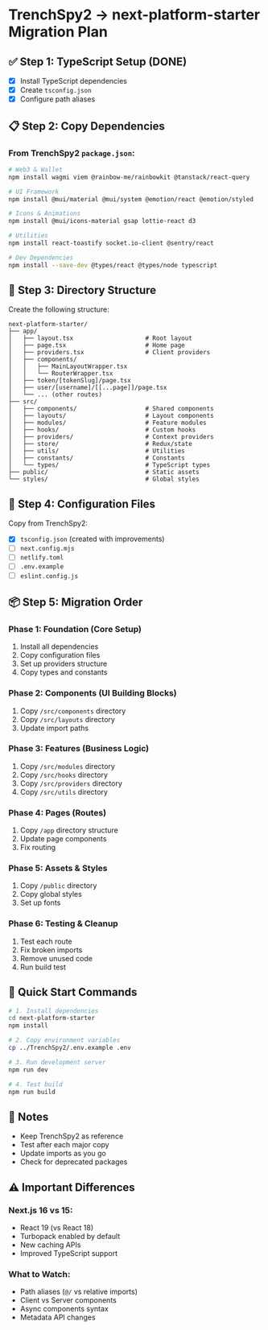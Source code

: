 # TrenchSpy2 → next-platform-starter Migration Plan

## ✅ Step 1: TypeScript Setup (DONE)
- [x] Install TypeScript dependencies
- [x] Create `tsconfig.json`
- [x] Configure path aliases

## 📋 Step 2: Copy Dependencies

### From TrenchSpy2 `package.json`:

```bash
# Web3 & Wallet
npm install wagmi viem @rainbow-me/rainbowkit @tanstack/react-query

# UI Framework
npm install @mui/material @mui/system @emotion/react @emotion/styled

# Icons & Animations
npm install @mui/icons-material gsap lottie-react d3

# Utilities
npm install react-toastify socket.io-client @sentry/react

# Dev Dependencies
npm install --save-dev @types/react @types/node typescript
```

## 📁 Step 3: Directory Structure

Create the following structure:

```
next-platform-starter/
├── app/
│   ├── layout.tsx                    # Root layout
│   ├── page.tsx                      # Home page
│   ├── providers.tsx                 # Client providers
│   ├── components/
│   │   ├── MainLayoutWrapper.tsx
│   │   └── RouterWrapper.tsx
│   ├── token/[tokenSlug]/page.tsx
│   ├── user/[username]/[[...page]]/page.tsx
│   └── ... (other routes)
├── src/
│   ├── components/                   # Shared components
│   ├── layouts/                      # Layout components
│   ├── modules/                      # Feature modules
│   ├── hooks/                        # Custom hooks
│   ├── providers/                    # Context providers
│   ├── store/                        # Redux/state
│   ├── utils/                        # Utilities
│   ├── constants/                    # Constants
│   └── types/                        # TypeScript types
├── public/                           # Static assets
└── styles/                           # Global styles
```

## 🔧 Step 4: Configuration Files

Copy from TrenchSpy2:
- [x] `tsconfig.json` (created with improvements)
- [ ] `next.config.mjs`
- [ ] `netlify.toml`
- [ ] `.env.example`
- [ ] `eslint.config.js`

## 📦 Step 5: Migration Order

### Phase 1: Foundation (Core Setup)
1. Install all dependencies
2. Copy configuration files
3. Set up providers structure
4. Copy types and constants

### Phase 2: Components (UI Building Blocks)
1. Copy `/src/components` directory
2. Copy `/src/layouts` directory
3. Update import paths

### Phase 3: Features (Business Logic)
1. Copy `/src/modules` directory
2. Copy `/src/hooks` directory
3. Copy `/src/providers` directory
4. Copy `/src/utils` directory

### Phase 4: Pages (Routes)
1. Copy `/app` directory structure
2. Update page components
3. Fix routing

### Phase 5: Assets & Styles
1. Copy `/public` directory
2. Copy global styles
3. Set up fonts

### Phase 6: Testing & Cleanup
1. Test each route
2. Fix broken imports
3. Remove unused code
4. Run build test

## 🚀 Quick Start Commands

```bash
# 1. Install dependencies
cd next-platform-starter
npm install

# 2. Copy environment variables
cp ../TrenchSpy2/.env.example .env

# 3. Run development server
npm run dev

# 4. Test build
npm run build
```

## 📝 Notes

- Keep TrenchSpy2 as reference
- Test after each major copy
- Update imports as you go
- Check for deprecated packages

## ⚠️ Important Differences

### Next.js 16 vs 15:
- React 19 (vs React 18)
- Turbopack enabled by default
- New caching APIs
- Improved TypeScript support

### What to Watch:
- Path aliases (`@/` vs relative imports)
- Client vs Server components
- Async components syntax
- Metadata API changes
